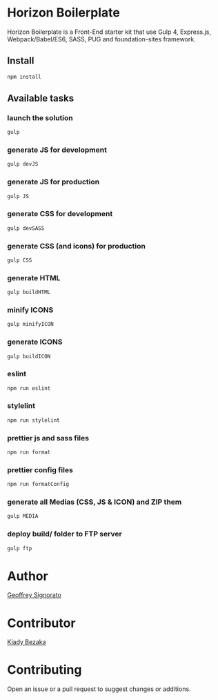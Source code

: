 # Horizon Boilerplate

Horizon Boilerplate is a Front-End starter kit that use Gulp 4, Express.js, Webpack/Babel/ES6, SASS, PUG and foundation-sites framework.

## Install

```sh
npm install
```

## Available tasks

### launch the solution

```sh
gulp
```

### generate JS for development

```sh
gulp devJS
```

### generate JS for production

```sh
gulp JS
```

### generate CSS for development

```sh
gulp devSASS
```

### generate CSS (and icons) for production

```sh
gulp CSS
```

### generate HTML

```sh
gulp buildHTML
```

### minify ICONS

```sh
gulp minifyICON
```

### generate ICONS

```sh
gulp buildICON
```

### eslint

```sh
npm run eslint
```

### stylelint

```sh
npm run stylelint
```

### prettier js and sass files

```sh
npm run format
```

### prettier config files

```sh
npm run formatConfig
```

### generate all Medias (CSS, JS & ICON) and ZIP them

```sh
gulp MEDIA
```

### deploy build/ folder to FTP server

```sh
gulp ftp
```

# Author

[Geoffrey Signorato](https://github.com/geosenna/)

# Contributor

[Kiady Bezaka](https://github.com/kiadybezaka)

# Contributing

Open an issue or a pull request to suggest changes or additions.

